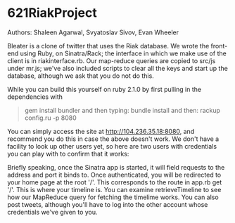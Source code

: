 621RiakProject
===========
Authors: Shaleen Agarwal, Svyatoslav Sivov, Evan Wheeler

Bleater is a clone of twitter that uses the Riak database. We wrote the front-end using Ruby, on Sinatra/Rack; the interface in which we make use of the client is in riakinterface.rb. Our map-reduce queries are copied to src/js under mr.js; we've also included scripts to clear all the keys and start up the database, although we ask that you do not do this.

While you can build this yourself on ruby 2.1.0 by first pulling in the dependencies with
> gem install bundler
and then typing:
> bundle install
and then:
> rackup config.ru -p 8080

You can simply access the site at http://104.236.35.18:8080, and recommend you do this in case the above doesn't work.
We don't have a facility to look up other users yet, so here are two users with credentials you can play with to confirm that it works:

Briefly speaking, once the Sinatra app is started, it will field requests to the address and port it binds to. Once authenticated, you will be redirected to your home page at the root '/'. This corresponds to the route in app.rb get '/'. This is where your timeline is. You can examine retrieveTimeline to see how our MapReduce query for fetching the timelime works. You can also post tweets, although you'll have to log into the other account whose credentials we've given to you.
